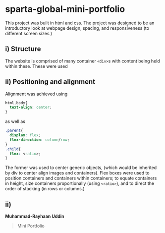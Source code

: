 # sparta-global-mini-portfolio
This project was built in html and css. The project was designed to be an introductory look at webpage design, spacing, and responsiveness (to different screen sizes.)

## i) Structure
The website is comprised of many container `<div>`s with content being held within these. These were used

## ii) Positioning and alignment
Alignment was achieved using
```css
html,body{
  text-align: center;
}
```
as well as
```css
.parent{
  display: flex;
  flex-direction: column/row;
}
.child{
  flex: <ratio>;
}
```
The former was used to center generic objects, (which would be inherited by div to center align images and containers). Flex boxes were used to position containers and containers within containers; to equate containers in height, size containers proportionally (using `<ratio>`), and to direct the order of stacking (in rows or columns.)

## ii)

**Muhammad-Rayhaan Uddin**
>Mini Portfolio

